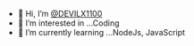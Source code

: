 - 👋 Hi, I’m [@DEVILX1100](https://www.github.com/DEVILX1100)
- 👀 I’m interested in ...Coding
- 🌱 I’m currently learning ...NodeJs, JavaScript

